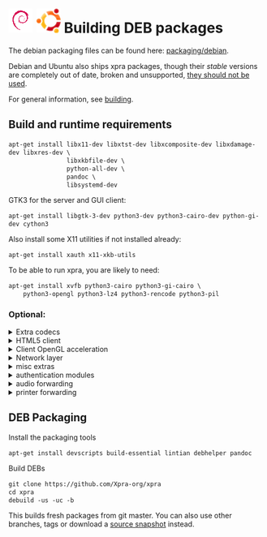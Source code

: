 # ![Debian](../images/icons/debian.png)   ![Ubuntu](../images/icons/ubuntu.png) Building DEB packages

The debian packaging files can be found here: [packaging/debian](../../packaging/debian).

Debian and Ubuntu also ships xpra packages, though their _stable_ versions are completely out of date, broken and unsupported, [they should not be used](https://github.com/Xpra-org/xpra/wiki/Distribution-Packages).

For general information, see [building](./README.md).

## Build and runtime requirements
```shell
apt-get install libx11-dev libxtst-dev libxcomposite-dev libxdamage-dev libxres-dev \
                libxkbfile-dev \
                python-all-dev \
                pandoc \
                libsystemd-dev
```
GTK3 for the server and GUI client:
```shell
apt-get install libgtk-3-dev python3-dev python3-cairo-dev python-gi-dev cython3
```
Also install some X11 utilities if not installed already:
```shell
apt-get install xauth x11-xkb-utils
```
To be able to run xpra, you are likely to need:
```shell
apt-get install xvfb python3-cairo python3-gi-cairo \
    python3-opengl python3-lz4 python3-rencode python3-pil
```

### Optional:
<details>
  <summary>Extra codecs</summary>

See [picture codecs](../Usage/Encodings.md)
Basic picture codecs
```shell
apt-get install libturbojpeg-dev libwebp-dev python3-pil
```
for video support (x264 and vpx)
```shell
apt-get install libx264-dev libvpx-dev yasm
```
for using [NVENC](../Usage/NVENC.md)
```shell
apt-get install libnvidia-encode1 python3-numpy
```
ffmpeg based video codecs
```shell
apt-get install libavformat-dev libavcodec-dev libswscale-dev
```
</details>

<details>
  <summary>HTML5 client</summary>

for more details, see [html5 client](https://github.com/Xpra-org/xpra-html5)
```shell
apt-get install uglifyjs brotli libjs-jquery libjs-jquery-ui gnome-backgrounds
```
</details>

<details>
  <summary>Client OpenGL acceleration</summary>

[OpenGL](../Usage/Client-OpenGL.md)
```shell
apt-get install python3-opengl
```
</details>

<details>
  <summary>Network layer</summary>

For more details, see [network](../Network/README.md).
```shell
apt-get install python3-rencode python3-lz4 python3-dbus python3-cryptography \
                python3-netifaces python3-yaml python3-lzo
```
[SSH](../Network/SSH.md):
```shell
apt-get install openssh-client sshpass python3-paramiko
```
</details>

<details>
  <summary>misc extras</summary>

python libraries:
```shell
apt-get install python3-setproctitle python3-xdg python3-pyinotify python3-opencv
```
X11:
```shell
apt-get install libpam-dev quilt xserver-xorg-dev xutils-dev xserver-xorg-video-dummy xvfb keyboard-configuration
```
</details>

<details>
  <summary>authentication modules</summary>

For more details, see [authentication](../Usage/Authentication.md).
```shell
apt-get install python3-kerberos python3-gssapi
```
</details>

<details>
  <summary>audio forwarding</summary>

See [audio](../Features/Audio.md) support and codecs
```shell
apt-get install gstreamer1.0-pulseaudio gstreamer1.0-alsa \
                gstreamer1.0-plugins-base gstreamer1.0-plugins-good \
                gstreamer1.0-plugins-ugly
```
</details>

<details>
  <summary>printer forwarding</summary>

See [printing](../Features/Printing.md)
```shell
apt-get install cups-filters cups-common cups-pdf python3-cups
```
</details>

## DEB Packaging
Install the packaging tools
```shell
apt-get install devscripts build-essential lintian debhelper pandoc
```

Build DEBs
```shell
git clone https://github.com/Xpra-org/xpra
cd xpra
debuild -us -uc -b
```
This builds fresh packages from git master.
You can also use other branches, tags or download a [source snapshot](https://xpra.org/src/) instead.

